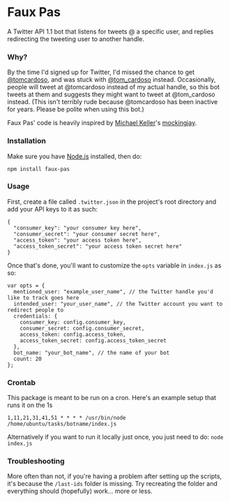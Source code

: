 # Faux Pas

A Twitter API 1.1 bot that listens for tweets @ a specific user, and replies redirecting the tweeting user to another handle.

### Why?

By the time I'd signed up for Twitter, I'd missed the chance to get [@tomcardoso](http://www.twitter.com/tomcardoso), and was stuck with [@tom_cardoso](http://www.twitter.com/tom_cardoso) instead. Occasionally, people will tweet at @tomcardoso instead of my actual handle, so this bot tweets at them and suggests they might want to tweet at @tom_cardoso instead. (This isn't terribly rude because @tomcardoso has been inactive for years. Please be polite when using this bot.)

Faux Pas' code is heavily inspired by [Michael Keller](https://github.com/mhkeller)'s [mockingjay](https://github.com/csvsoundsystem/mockingjay).

### Installation

Make sure you have [Node.js](http://nodejs.org) installed, then do:
```
npm install faux-pas
```

### Usage

First, create a file called `.twitter.json` in the project's root directory and add your API keys to it as such:
```
{
  "consumer_key": "your consumer key here",
  "consumer_secret": "your consumer secret here",
  "access_token": "your access token here",
  "access_token_secret": "your access token secret here"
}
```

Once that's done, you'll want to customize the `opts` variable in `index.js` as so:
```
var opts = {
  mentioned_user: "example_user_name", // the Twitter handle you'd like to track goes here
  intended_user: "your_user_name", // the Twitter account you want to redirect people to
  credentials: {
    consumer_key: config.consumer_key,
    consumer_secret: config.consumer_secret,
    access_token: config.access_token,
    access_token_secret: config.access_token_secret
  },
  bot_name: "your_bot_name", // the name of your bot
  count: 20
};
```

### Crontab

This package is meant to be run on a cron. Here's an example setup that runs it on the 1s

`1,11,21,31,41,51 * * * * /usr/bin/node /home/ubuntu/tasks/botname/index.js`

Alternatively if you want to run it locally just once, you just need to do:
`node index.js`

### Troubleshooting

More often than not, if you're having a problem after setting up the scripts, it's because the `/last-ids` folder is missing. Try recreating the folder and everything should (hopefully) work… more or less.